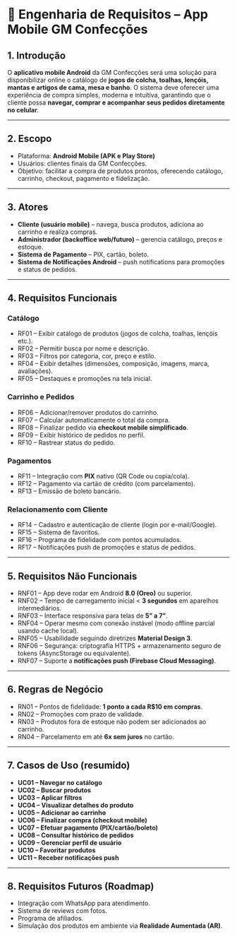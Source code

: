 # 📑 Engenharia de Requisitos – App Mobile GM Confecções

## 1. Introdução

O **aplicativo mobile Android** da GM Confecções será uma solução para disponibilizar online o catálogo de **jogos de colcha, toalhas, lençóis, mantas e artigos de cama, mesa e banho**.
O sistema deve oferecer uma experiência de compra simples, moderna e intuitiva, garantindo que o cliente possa **navegar, comprar e acompanhar seus pedidos diretamente no celular**.

---

## 2. Escopo

* Plataforma: **Android Mobile (APK e Play Store)**
* Usuários: clientes finais da GM Confecções.
* Objetivo: facilitar a compra de produtos prontos, oferecendo catálogo, carrinho, checkout, pagamento e fidelização.

---

## 3. Atores

* **Cliente (usuário mobile)** – navega, busca produtos, adiciona ao carrinho e realiza compras.
* **Administrador (backoffice web/futuro)** – gerencia catálogo, preços e estoque.
* **Sistema de Pagamento** – PIX, cartão, boleto.
* **Sistema de Notificações Android** – push notifications para promoções e status de pedidos.

---

## 4. Requisitos Funcionais

### Catálogo

* RF01 – Exibir catálogo de produtos (jogos de colcha, toalhas, lençóis etc.).
* RF02 – Permitir busca por nome e descrição.
* RF03 – Filtros por categoria, cor, preço e estilo.
* RF04 – Exibir detalhes (dimensões, composição, imagens, marca, avaliações).
* RF05 – Destaques e promoções na tela inicial.

### Carrinho e Pedidos

* RF06 – Adicionar/remover produtos do carrinho.
* RF07 – Calcular automaticamente o total da compra.
* RF08 – Finalizar pedido via **checkout mobile simplificado**.
* RF09 – Exibir histórico de pedidos no perfil.
* RF10 – Rastrear status do pedido.

### Pagamentos

* RF11 – Integração com **PIX** nativo (QR Code ou copia/cola).
* RF12 – Pagamento via cartão de crédito (com parcelamento).
* RF13 – Emissão de boleto bancário.

### Relacionamento com Cliente

* RF14 – Cadastro e autenticação de cliente (login por e-mail/Google).
* RF15 – Sistema de favoritos.
* RF16 – Programa de fidelidade com pontos acumulados.
* RF17 – Notificações push de promoções e status de pedidos.

---

## 5. Requisitos Não Funcionais

* RNF01 – App deve rodar em Android **8.0 (Oreo)** ou superior.
* RNF02 – Tempo de carregamento inicial < **3 segundos** em aparelhos intermediários.
* RNF03 – Interface responsiva para telas de **5” a 7”**.
* RNF04 – Operar mesmo com conexão instável (modo offline parcial usando cache local).
* RNF05 – Usabilidade seguindo diretrizes **Material Design 3**.
* RNF06 – Segurança: criptografia HTTPS + armazenamento seguro de tokens (AsyncStorage ou equivalente).
* RNF07 – Suporte a **notificações push (Firebase Cloud Messaging)**.

---

## 6. Regras de Negócio

* RN01 – Pontos de fidelidade: **1 ponto a cada R\$10 em compras**.
* RN02 – Promoções com prazo de validade.
* RN03 – Produtos fora de estoque não podem ser adicionados ao carrinho.
* RN04 – Parcelamento em até **6x sem juros** no cartão.

---

## 7. Casos de Uso (resumido)

* **UC01 – Navegar no catálogo**
* **UC02 – Buscar produtos**
* **UC03 – Aplicar filtros**
* **UC04 – Visualizar detalhes do produto**
* **UC05 – Adicionar ao carrinho**
* **UC06 – Finalizar compra (checkout mobile)**
* **UC07 – Efetuar pagamento (PIX/cartão/boleto)**
* **UC08 – Consultar histórico de pedidos**
* **UC09 – Gerenciar perfil de usuário**
* **UC10 – Favoritar produtos**
* **UC11 – Receber notificações push**

---

## 8. Requisitos Futuros (Roadmap)

* Integração com WhatsApp para atendimento.
* Sistema de reviews com fotos.
* Programa de afiliados.
* Simulação dos produtos em ambiente via **Realidade Aumentada (AR)**.

